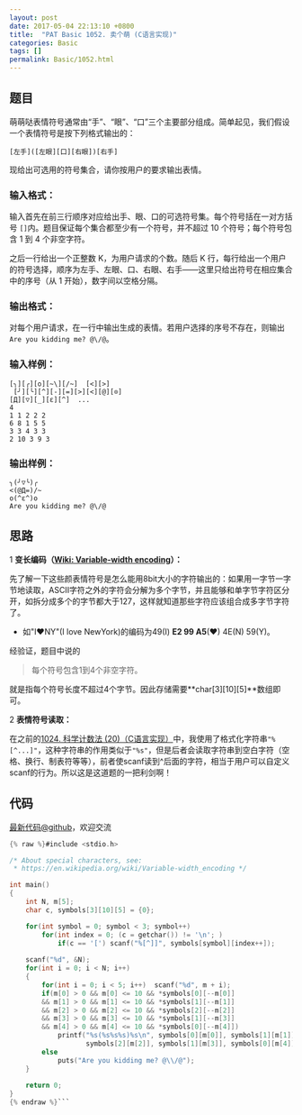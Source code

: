 ```yaml
---
layout: post
date: 2017-05-04 22:13:10 +0800
title:  "PAT Basic 1052. 卖个萌 (C语言实现)"
categories: Basic
tags: []
permalink: Basic/1052.html
---
```


## 题目

萌萌哒表情符号通常由“手”、“眼”、“口”三个主要部分组成。简单起见，我们假设一个表情符号是按下列格式输出的：

    
    
    [左手]([左眼][口][右眼])[右手]
    

现给出可选用的符号集合，请你按用户的要求输出表情。

### 输入格式：

输入首先在前三行顺序对应给出手、眼、口的可选符号集。每个符号括在一对方括号 `[]`内。题目保证每个集合都至少有一个符号，并不超过 10
个符号；每个符号包含 1 到 4 个非空字符。

之后一行给出一个正整数 K，为用户请求的个数。随后 K
行，每行给出一个用户的符号选择，顺序为左手、左眼、口、右眼、右手——这里只给出符号在相应集合中的序号（从 1 开始），数字间以空格分隔。

### 输出格式：

对每个用户请求，在一行中输出生成的表情。若用户选择的序号不存在，则输出 `Are you kidding me? @\/@`。

### 输入样例：

    
    
    [╮][╭][o][~\][/~]  [<][>]
     [╯][╰][^][-][=][>][<][@][⊙]
    [Д][▽][_][ε][^]  ...
    4
    1 1 2 2 2
    6 8 1 5 5
    3 3 4 3 3
    2 10 3 9 3
    

### 输出样例：

    
    
    ╮(╯▽╰)╭
    <(@Д=)/~
    o(^ε^)o
    Are you kidding me? @\/@
    



## 思路

1 **变长编码（[Wiki: Variable-width encoding](https://en.wikipedia.org/wiki/Variable-width_encoding)）：**

先了解一下这些颜表情符号是怎么能用8bit大小的字符输出的：如果用一字节一字节地读取，ASCII字符之外的字符会分解为多个字节，并且能够和单字节字符区分开，如拆分成多个的字节都大于127，这样就知道那些字符应该组合成多字节字符了。
- 如"I♥NY"(I love NewYork)的编码为49(I) **E2 99 A5**(♥) 4E(N) 59(Y)。

经验证，题目中说的
> 每个符号包含1到4个非空字符。

就是指每个符号长度不超过4个字节。因此存储需要**char[3][10][5]**数组即可。

2 **表情符号读取：**

在之前的[1024. 科学计数法 (20)（C语言实现）](http://www.jianshu.com/p/ba0282bb87a0)中，我使用了格式化字符串```"%[^...]"```，这种字符串的作用类似于`"%s"`，但是后者会读取字符串到空白字符（空格、换行、制表符等等），前者使scanf读到^后面的字符，相当于用户可以自定义scanf的行为。所以这是这道题的一把利剑啊！

## 代码

[最新代码@github](https://github.com/OliverLew/PAT/blob/master/PATBasic/1052.c)，欢迎交流
```c
{% raw %}#include <stdio.h>

/* About special characters, see:
 * https://en.wikipedia.org/wiki/Variable-width_encoding */

int main()
{
    int N, m[5];
    char c, symbols[3][10][5] = {0};

    for(int symbol = 0; symbol < 3; symbol++)
        for(int index = 0; (c = getchar()) != '\n'; )
            if(c == '[') scanf("%[^]]", symbols[symbol][index++]);
    
    scanf("%d", &N);
    for(int i = 0; i < N; i++)
    {
        for(int i = 0; i < 5; i++)  scanf("%d", m + i);
        if(m[0] > 0 && m[0] <= 10 && *symbols[0][--m[0]]
        && m[1] > 0 && m[1] <= 10 && *symbols[1][--m[1]]
        && m[2] > 0 && m[2] <= 10 && *symbols[2][--m[2]]
        && m[3] > 0 && m[3] <= 10 && *symbols[1][--m[3]]
        && m[4] > 0 && m[4] <= 10 && *symbols[0][--m[4]])
            printf("%s(%s%s%s)%s\n", symbols[0][m[0]], symbols[1][m[1]],
                   symbols[2][m[2]], symbols[1][m[3]], symbols[0][m[4]]);
        else
            puts("Are you kidding me? @\\/@");
    }
    
    return 0;
}
{% endraw %}```